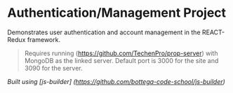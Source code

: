 # Authentication/Management Project

Demonstrates user authentication and account management in the REACT-Redux framework.

>Requires running (https://github.com/TechenPro/prop-server) with MongoDB as the linked server.
>Default port is 3000 for the site and 3090 for the server.

*Built using [js-builder] (https://github.com/bottega-code-school/js-builder)*
